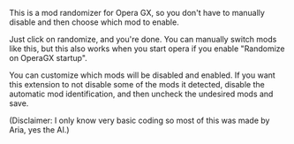 This is a mod randomizer for Opera GX, so you don't have to manually disable and then choose which mod to enable.

Just click on randomize, and you're done. You can manually switch mods like this, but this also works when you start opera if you enable "Randomize on OperaGX startup".

You can customize which mods will be disabled and enabled.
If you want this extension to not disable some of the mods it detected, disable the automatic mod identification, and then uncheck the undesired mods and save.

(Disclaimer: I only know very basic coding so most of this was made by Aria, yes the AI.)
